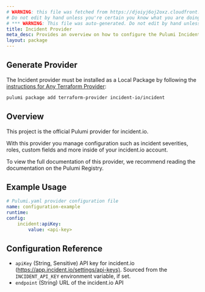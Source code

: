 ```yaml
---
# WARNING: this file was fetched from https://djoiyj6oj2oxz.cloudfront.net/docs/registry.opentofu.org/incident-io/incident/5.13.0/index.md
# Do not edit by hand unless you're certain you know what you are doing!
# *** WARNING: This file was auto-generated. Do not edit by hand unless you're certain you know what you are doing! ***
title: Incident Provider
meta_desc: Provides an overview on how to configure the Pulumi Incident provider.
layout: package
---
```


## Generate Provider

The Incident provider must be installed as a Local Package by following the [instructions for Any Terraform Provider](https://www.pulumi.com/registry/packages/terraform-provider/):

```bash
pulumi package add terraform-provider incident-io/incident
```
## Overview

This project is the official Pulumi provider for incident.io.

With this provider you manage configuration such as incident severities, roles,
custom fields and more inside of your incident.io account.

To view the full documentation of this provider, we recommend reading the
documentation on the Pulumi
Registry.
## Example Usage

```yaml
# Pulumi.yaml provider configuration file
name: configuration-example
runtime:
config:
    incident:apiKey:
        value: <api-key>

```
## Configuration Reference

- `apiKey` (String, Sensitive) API key for incident.io (<https://app.incident.io/settings/api-keys)>. Sourced from the `INCIDENT_API_KEY` environment variable, if set.
- `endpoint` (String) URL of the incident.io API